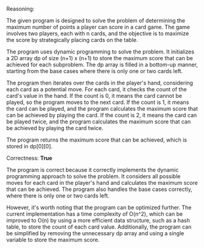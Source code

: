 Reasoning:

The given program is designed to solve the problem of determining the maximum number of points a player can score in a card game. The game involves two players, each with n cards, and the objective is to maximize the score by strategically placing cards on the table.

The program uses dynamic programming to solve the problem. It initializes a 2D array dp of size (n+1) x (n+1) to store the maximum score that can be achieved for each subproblem. The dp array is filled in a bottom-up manner, starting from the base cases where there is only one or two cards left.

The program then iterates over the cards in the player's hand, considering each card as a potential move. For each card, it checks the count of the card's value in the hand. If the count is 0, it means the card cannot be played, so the program moves to the next card. If the count is 1, it means the card can be played, and the program calculates the maximum score that can be achieved by playing the card. If the count is 2, it means the card can be played twice, and the program calculates the maximum score that can be achieved by playing the card twice.

The program returns the maximum score that can be achieved, which is stored in dp[0][0].

Correctness: **True**

The program is correct because it correctly implements the dynamic programming approach to solve the problem. It considers all possible moves for each card in the player's hand and calculates the maximum score that can be achieved. The program also handles the base cases correctly, where there is only one or two cards left.

However, it's worth noting that the program can be optimized further. The current implementation has a time complexity of O(n^2), which can be improved to O(n) by using a more efficient data structure, such as a hash table, to store the count of each card value. Additionally, the program can be simplified by removing the unnecessary dp array and using a single variable to store the maximum score.